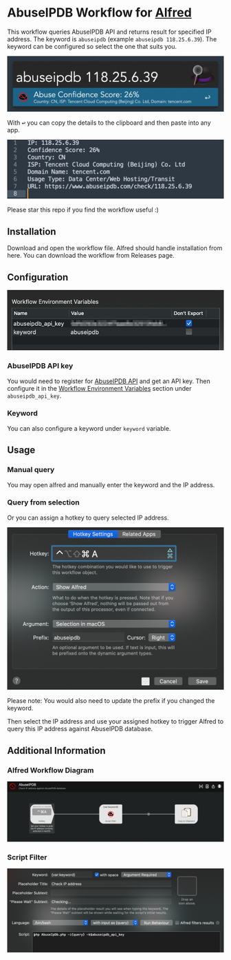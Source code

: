 # AbuseIPDB Workflow for [Alfred](http://www.alfredapp.com/)

This workflow queries AbuseIPDB API and returns result for specified IP address. The keyword is `abuseipdb` (example `abuseipdb 118.25.6.39`). The keyword can be configured so select the one that suits you.

![Query public IP address](./assets/query-public-ip.png)

With <kbd>↩</kbd> you can copy the details to the clipboard and then paste into any app.

![Copy details to clipboard](./assets/clipboard-contents.png)

Please star this repo if you find the workflow useful :)

## Installation

Download and open the workflow file. Alfred should handle installation from here. You can download the workflow from Releases page.

## Configuration

![Workflow Environment Variables](./assets/workflow-environment-variables.png)

### AbuseIPDB API key

You would need to register for [AbuseIPDB API](https://docs.abuseipdb.com/) and get an API key. Then configure it in the [Workflow Environment Variables](https://www.alfredapp.com/help/workflows/advanced/variables/) section under `abuseipdb_api_key`.

### Keyword

You can also configure a keyword under `keyword` variable.

## Usage

### Manual query

You may open alfred and manually enter the keyword and the IP address.

### Query from selection

Or you can assign a hotkey to query selected IP address.

![Workflow Environment Variables](./assets/hotkey-preferences.png)

Please note: You would also need to update the prefix if you changed the keyword.

Then select the IP address and use your assigned hotkey to trigger Alfred to query this IP address against AbuseIPDB database. 

## Additional Information

### Alfred Workflow Diagram

![Alfred Workflow Diagram](./assets/alfred-workflow-diagram.png)

### Script Filter

![Script Filter](./assets/script-filter.png)